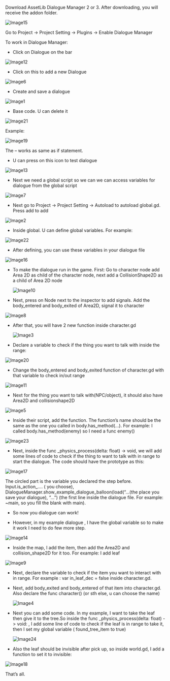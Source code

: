 Download AssetLib Dialogue Manager 2 or 3. After downloading, you will receive the addon folder. 

![Image15](images/image15.png)

Go to Project -> Project Setting -> Plugins -> Enable Dialogue Manager

To work in Dialogue Manager:

- Click on Dialogue on the bar

![Image12](images/image12.png)

- Click on this to add a new Dialogue

![Image6](images/image6.png)

- Create and save a dialogue



![Image1](images/image1.png)



- Base code. U can delete it 

![Image21](images/image21.png)

Example:

![Image19](images/image19.png)

The – works as same as if statement.

- U can press on this icon to test dialogue

![Image13](images/image13.png)

- Next we need a global script so we can we can access variables for dialogue from the global script

![Image7](images/image7.png)

- Next go to Project -> Project Setting -> Autoload to autoload global.gd. Press add to add

![Image2](images/image2.png)

- Inside global. U can define global variables. For example:

![Image22](images/image22.png)

- After defining, you can use these variables in your dialogue file

![Image16](images/image16.png)

- To make the dialogue run in the game. First: Go to character node add Area 2D as child of the character node, next add a CollisionShape2D as a child of Area 2D node

  ![Image10](images/image10.png)

- Next, press on Node next to the inspector to add signals. Add the body_entered and body_exited of Area2D, signal it to character

![Image8](images/image8.png)

- After that, you will have 2 new function inside character.gd

  ![Image3](images/image3.png)

- Declare a variable to check if the thing you want to talk with inside the range:

![Image20](images/image20.png)

- Change the body_entered and body_exited function of character.gd with that variable to check in/out range

![Image11](images/image11.png)

- Next for the thing you want to talk with(NPC/object), it should also have Area2D and collisionshape2D

![Image5](images/image5.png)

- Inside their script, add the function. The function’s name should be the same as the one you called in body.has_method(…). For example: I called body.has_method(enemy) so I need a func enemy()

![Image23](images/image23.png)



- Next, inside the func _physics_process(delta: float) -> void, we will add some lines of code to check if the thing to want to talk with in range to start the dialogue. The code should have the prototype as this: 

![Image17](images/image17.png)

The circled part is the variable you declared the step before. Input.is_action_.... ( you choose), DialogueManager.show_example_dialogue_balloon(load(“…(the place you save your dialogue), “…”) (the first line inside the dialogue file. For example: ~main, so you fill the blank with main).

- So now you dialogue can work!

- However, in my example dialogue , I have the global variable so to make it work I need to do few more step.

![Image14](images/image14.png)

- Inside the map, I add the item, then add the Area2D and collision_shape2D for it too. For example: I add leaf

![Image9](images/image9.png)

- Next, declare the variable to check if the item you want to interact with in range. For example : var in_leaf_dec = false inside character.gd.

- Next, add body_exited and body_entered of that item into character.gd. Also declare the func character() (or sth else, u can choose the name)

  ![Image4](images/image4.png)

 

- Next you can add some code. In my example, I want to take the leaf then give it to the tree.So inside the func _physics_process(delta: float) -> void: , I add some line of code to check if the leaf is in range to take it, then I set my global variable ( found_tree_item to true)

  ![Image24](images/image24.png)

- Also the leaf should be invisible after pick up, so inside world.gd, I add a function to set it to invisible: 

![Image18](images/image18.png)

That’s all.















































